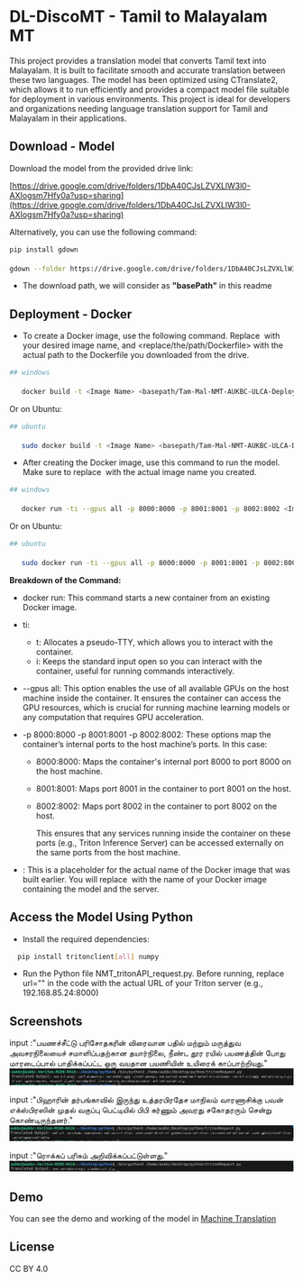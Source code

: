 
# DL-DiscoMT - Tamil to Malayalam MT 

 This project provides a translation model that converts Tamil text into Malayalam. It is built to facilitate smooth and accurate translation between these two languages. The model has been optimized using CTranslate2, which allows it to run efficiently and provides a compact model file suitable for deployment in various environments. This project is ideal for developers and organizations needing language translation support for Tamil and Malayalam in their applications.
   
## Download - Model

Download the model from the provided drive link: 

   [https://drive.google.com/drive/folders/1DbA40CJsLZVXLlW3l0-AXIogsm7Hfy0a?usp=sharing](https://drive.google.com/drive/folders/1DbA40CJsLZVXLlW3l0-AXIogsm7Hfy0a?usp=sharing)

Alternatively, you can use the following command:

```bash
pip install gdown

gdown --folder https://drive.google.com/drive/folders/1DbA40CJsLZVXLlW3l0-AXIogsm7Hfy0a?usp=sharing

```
* The download path, we will consider as **"basePath"** in this readme

## Deployment - Docker  

* To create a Docker image, use the following command. Replace <Image Name> with your desired image name, and <replace/the/path/Dockerfile> with the actual path to the Dockerfile you downloaded from the drive.


```bash
## windows

   docker build -t <Image Name> <basepath/Tam-Mal-NMT-AUKBC-ULCA-Deploy/>
```
Or on Ubuntu:
```bash
## ubuntu

   sudo docker build -t <Image Name> <basepath/Tam-Mal-NMT-AUKBC-ULCA-Deploy/>
```

* After creating the Docker image, use this command to run the model. Make sure to replace <Image Name> with the actual image name you created.

```bash
## windows

   docker run -ti --gpus all -p 8000:8000 -p 8001:8001 -p 8002:8002 <Image Name>
```
Or on Ubuntu:
```bash
## ubuntu

   sudo docker run -ti --gpus all -p 8000:8000 -p 8001:8001 -p 8002:8002 <Image Name>
```
**Breakdown of the Command:**

- docker run: This command starts a new container from an existing Docker image.

- ti:

  - t: Allocates a pseudo-TTY, which allows you to interact with the container.
  - i: Keeps the standard input open so you can interact with the container, useful for running commands interactively.
- --gpus all: This option enables the use of all available GPUs on the host machine inside the container. It ensures the container can access the GPU resources, which is crucial for running machine learning models or any computation that requires GPU acceleration.

- -p 8000:8000 -p 8001:8001 -p 8002:8002: These options map the container’s internal ports to the host machine’s ports. In this case:

  - 8000:8000: Maps the container's internal port 8000 to port 8000 on the host machine.
  - 8001:8001: Maps port 8001 in the container to port 8001 on the host.
  - 8002:8002: Maps port 8002 in the container to port 8002 on the host.

    This ensures that any services running inside the container on these ports (e.g., Triton Inference Server) can be accessed externally on the same ports from the host machine.

- <Image Name>: This is a placeholder for the actual name of the Docker image that was built earlier. You will replace <Image Name> with the name of your Docker image containing the model and the server.



## Access the Model Using Python 

* Install the required dependencies:

```bash
  pip install tritonclient[all] numpy
```

* Run the Python file NMT_tritonAPI_request.py. Before running, replace url="<url of triton server>" in the code with the actual URL of your Triton server (e.g., 192.168.85.24:8000)




## Screenshots
input :"பயணச்சீட்டு பரிசோதகரின் விரைவான பதில் மற்றும் மருத்துவ அவசரநிலையைச் சமாளிப்பதற்கான தயார்நிலை, நீண்ட தூர ரயில் பயணத்தின் போது மாரடைப்பால் பாதிக்கப்பட்ட ஒரு வயதான பயணியின் உயிரைக் காப்பாற்றியது."
![App Screenshot](https://github.com/dldiscomt/DL-DiscoMT-TamMal/blob/main/OutputScreenshots/Picture1.jpg?raw=true)


input :"பிஹாரின் தர்பங்காவில் இருந்து உத்தரபிரதேச மாநிலம் வாரணாசிக்கு பவன் எக்ஸ்பிரஸின் முதல் வகுப்பு பெட்டியில் பிபி கர்ணும் அவரது சகோதரரும் சென்று கொண்டிருந்தனர்."
![App Screenshot ](https://github.com/dldiscomt/DL-DiscoMT-TamMal/blob/main/OutputScreenshots/Picture2.jpg?raw=true)


input :"ரொக்கப் பரிசும் அறிவிக்கப்பட்டுள்ளது."
![App Screenshot](https://github.com/dldiscomt/DL-DiscoMT-TamMal/blob/main/OutputScreenshots/Picture3.jpg?raw=true)


## Demo

You can see the demo and working of the model in 
[Machine Translation](https://searchko.co.in/transaukbc/)


## License
CC BY 4.0 

